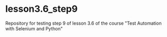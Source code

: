 # lesson3.6_step9
Repository for testing step 9 of lesson 3.6 of the course "Test Automation with Selenium and Python"
